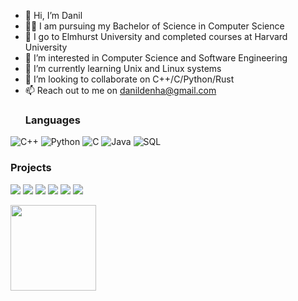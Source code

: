 - 👋 Hi, I’m Danil
- 👨‍🏫 I am pursuing my Bachelor of Science in Computer Science
- 🏫 I go to Elmhurst University and completed courses at Harvard University
- 👀 I’m interested in Computer Science and Software Engineering
- 🌱 I’m currently learning Unix and Linux systems
- 💞️ I’m looking to collaborate on C++/C/Python/Rust
- 📫 Reach out to me on danildenha@gmail.com
  ### Languages

![C++](https://img.shields.io/badge/-C++-000?&logo=c%2b%2b&logoColor=00599C)
![Python](https://img.shields.io/badge/-Python-000?&logo=Python)
![C](https://img.shields.io/badge/-C-000?&logo=C)
![Java](https://img.shields.io/badge/-Java-000?&logo=Java&logoColor=007396)
![SQL](https://img.shields.io/badge/-SQL-000?&logo=MySQL)

### Projects

[![](https://img.shields.io/badge/-🗺️%20Interval%20Map-000)](https://github.com/danildenha/Interval-Map)
[![](https://img.shields.io/badge/-💾%20Circular%20Buffer-000)](https://github.com/danildenha/Circular-Buffer)
[![](https://img.shields.io/badge/-📊%20A*%20Search-000)](https://github.com/danildenha/Astar.search)
[![](https://img.shields.io/badge/-🤖%20Neural%20Networks-000)](https://github.com/danildenha/Neural-Networks)
[![](https://img.shields.io/badge/-🧮%20Polynomial-000)](https://github.com/danildenha/Polynomial)
[![](https://img.shields.io/badge/-📸%20Image%20Filter-000)](https://github.com/danildenha/ImageFilterInC)

<img height="137px" src="https://github-readme-stats.vercel.app/api/top-langs/?username=danildenha&hide=html&hide_title=true&hide_border=true&layout=compact&langs_count=6&exclude_repo=comp426,Redventures-Movie-Quotes&text_color=000&icon_color=fff&bg_color=0,52fa5a,4dfcff,c64dff&theme=graywhite" /></a>

<!---
danildenha/danildenha is a ✨ special ✨ repository because its `README.md` (this file) appears on your GitHub profile.
You can click the Preview link to take a look at your changes.
--->
